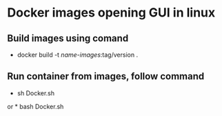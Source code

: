 
# Docker images opening GUI in linux

## Build images using comand

* docker build -t *name-images*:tag/version .

## Run container from images, follow command
* sh Docker.sh 
<p> or
* bash Docker.sh
